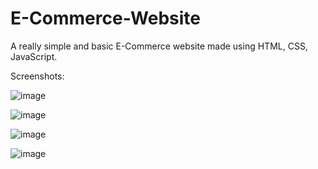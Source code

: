 # E-Commerce-Website
A really simple and basic E-Commerce website made using HTML, CSS, JavaScript.

Screenshots:

![image](https://user-images.githubusercontent.com/102346627/236172954-bd29ec37-74e4-4741-8678-f3deeed50007.png)

![image](https://user-images.githubusercontent.com/102346627/236173047-6901a8c8-719c-4324-8101-22b2f920908f.png)

![image](https://user-images.githubusercontent.com/102346627/236173224-8ffd6bc1-2131-405b-b67e-8dc5d8f9a12d.png)

![image](https://user-images.githubusercontent.com/102346627/236173274-65ce3869-0db4-40c0-a221-26484dbf7828.png)
